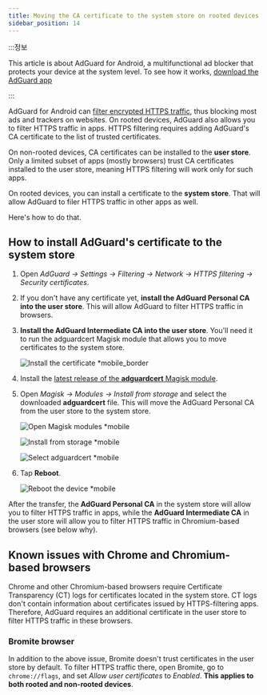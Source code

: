 ```yaml
---
title: Moving the CA certificate to the system store on rooted devices
sidebar_position: 14
---
```


:::정보

This article is about AdGuard for Android, a multifunctional ad blocker that protects your device at the system level. To see how it works, [download the AdGuard app](https://agrd.io/download-kb-adblock)

:::

AdGuard for Android can [filter encrypted HTTPS traffic](/general/https-filtering/what-is-https-filtering), thus blocking most ads and trackers on websites. On rooted devices, AdGuard also allows you to filter HTTPS traffic in apps. HTTPS filtering requires adding AdGuard's CA certificate to the list of trusted certificates.

On non-rooted devices, CA certificates can be installed to the **user store**. Only a limited subset of apps (mostly browsers) trust CA certificates installed to the user store, meaning HTTPS filtering will work only for such apps.

On rooted devices, you can install a certificate to the **system store**. That will allow AdGuard to filer HTTPS traffic in other apps as well.

Here's how to do that.

## How to install AdGuard's certificate to the system store

1. Open *AdGuard → Settings → Filtering → Network → HTTPS filtering → Security certificates*.

1. If you don't have any certificate yet, **install the AdGuard Personal CA into the user store**. This will allow AdGuard to filter HTTPS traffic in browsers.

1. **Install the AdGuard Intermediate CA into the user store**. You'll need it to run the adguardcert Magisk module that allows you to move certificates to the system store.

    ![Install the certificate *mobile_border](https://cdn.adtidy.org/blog/new/asx1xksecurity_certificates.png)

1. Install the [latest release of the **adguardcert** Magisk module](https://github.com/AdguardTeam/adguardcert/releases/latest/).

1. Open *Magisk → Modules → Install from storage* and select the downloaded **adguardcert** file. This will move the AdGuard Personal CA from the user store to the system store.

    ![Open Magisk modules *mobile](https://cdn.adtidy.org/content/kb/ad_blocker/android/solving_problems/https-certificate-for-rooted/magisk-module-4.png)

    ![Install from storage *mobile](https://cdn.adtidy.org/content/kb/ad_blocker/android/solving_problems/https-certificate-for-rooted/magisk-module-5.png)

    ![Select adguardcert *mobile](https://cdn.adtidy.org/content/kb/ad_blocker/android/solving_problems/https-certificate-for-rooted/magisk-module-6.png)

1. Tap **Reboot**.

    ![Reboot the device *mobile](https://cdn.adtidy.org/content/kb/ad_blocker/android/solving_problems/https-certificate-for-rooted/magisk-module-7.png)

After the transfer, the **AdGuard Personal CA** in the system store will allow you to filter HTTPS traffic in apps, while the **AdGuard Intermediate CA** in the user store will allow you to filter HTTPS traffic in Chromium-based browsers (see below why).

## Known issues with Chrome and Chromium-based browsers

Chrome and other Chromium-based browsers require Certificate Transparency (CT) logs for certificates located in the system store. CT logs don't contain information about certificates issued by HTTPS-filtering apps. Therefore, AdGuard requires an additional certificate in the user store to filter HTTPS traffic in these browsers.

### Bromite browser

In addition to the above issue, Bromite doesn't trust certificates in the user store by default. To filter HTTPS traffic there, open Bromite, go to `chrome://flags`, and set *Allow user certificates* to *Enabled*. **This applies to both rooted and non-rooted devices**.
